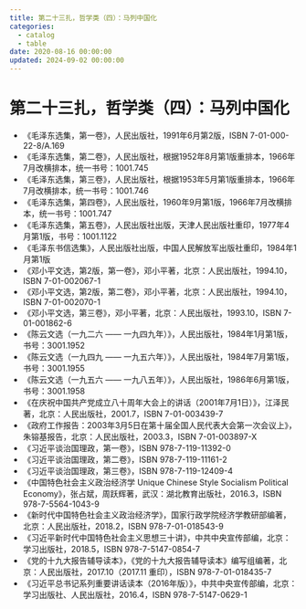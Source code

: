```yaml
---
title: 第二十三扎，哲学类（四）：马列中国化
categories:
  - catalog
  - table
date: 2020-08-16 00:00:00
updated: 2024-09-02 00:00:00
---
```


# 第二十三扎，哲学类（四）：马列中国化 #

- 《毛泽东选集，第一卷》，人民出版社，1991年6月第2版，ISBN 7-01-000-22-8/A.169
- 《毛泽东选集，第二卷》，人民出版社，根据1952年8月第1版重排本，1966年7月改横排本，统一书号：1001.745
- 《毛泽东选集，第三卷》，人民出版社，根据1953年5月第1版重排本，1966年7月改横排本，统一书号：1001.746
- 《毛泽东选集，第四卷》，人民出版社，1960年9月第1版，1966年7月改横排本，统一书号：1001.747
- 《毛泽东选集，第五卷》，人民出版社出版，天津人民出版社重印，1977年4月第1版，书号：1001.1122
- 《毛泽东书信选集》，人民出版社出版，中国人民解放军出版社重印，1984年1月第1版
- 《邓小平文选，第2版，第一卷》，邓小平著，北京：人民出版社，1994.10，ISBN 7-01-002067-1
- 《邓小平文选，第2版，第二卷》，邓小平著，北京：人民出版社，1994.10，ISBN 7-01-002070-1
- 《邓小平文选，第三卷》，邓小平著，北京：人民出版社，1993.10，ISBN 7-01-001862-6
- 《陈云文选（一九二六 —— 一九四九年）》，人民出版社，1984年1月第1版，书号：3001.1952
- 《陈云文选（一九四九 —— 一九五六年）》，人民出版社，1984年7月第1版，书号：3001.1955
- 《陈云文选（一九五六 —— 一九八五年）》，人民出版社，1986年6月第1版，书号：3001.1958
- 《在庆祝中国共产党成立八十周年大会上的讲话（2001年7月1日）》，江泽民著，北京：人民出版社，2001.7，ISBN 7-01-003439-7
- 《政府工作报告：2003年3月5日在第十届全国人民代表大会第一次会议上》，朱镕基报告，北京：人民出版社，2003.3，ISBN 7-01-003897-X
- 《习近平谈治国理政，第一卷》，ISBN 978-7-119-11392-0
- 《习近平谈治国理政，第二卷》，ISBN 978-7-119-11161-2
- 《习近平谈治国理政，第三卷》，ISBN 978-7-119-12409-4
- 《中国特色社会主义政治经济学 Unique Chinese Style Socialism Political Economy》，张占斌，周跃辉著，武汉：湖北教育出版社，2016.3，ISBN 978-7-5564-1043-9
- 《新时代中国特色社会主义政治经济学》，国家行政学院经济学教研部编著，北京：人民出版社，2018.2，ISBN 978-7-01-018543-9
- 《习近平新时代中国特色社会主义思想三十讲》，中共中央宣传部编，北京：学习出版社，2018.5，ISBN 978-7-5147-0854-7
- 《党的十九大报告辅导读本》，《党的十九大报告辅导读本》编写组编著，北京：人民出版社，2017.10（2017.11 重印），ISBN 978-7-01-018435-7
- 《习近平总书记系列重要讲话读本（2016年版）》，中共中央宣传部编，北京：学习出版社、人民出版社，2016.4，ISBN 978-7-5147-0629-1